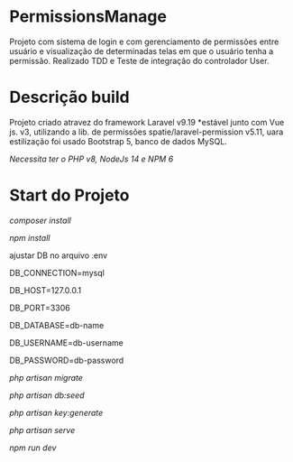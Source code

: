 # PermissionsManage
Projeto com sistema de login e com gerenciamento de permissões entre usuário e visualização de determinadas telas em que o usuário tenha a permissão.
Realizado TDD e Teste de integração do controlador User.

# Descrição build
Projeto criado atravez do framework Laravel v9.19 *estável junto com Vue js. v3,
utilizando a lib. de permissões spatie/laravel-permission v5.11,
uara estilização foi usado Bootstrap 5,
banco de dados MySQL.

*Necessita ter o PHP v8, NodeJs 14 e NPM 6*

# Start do Projeto

*composer install*

*npm install* 

ajustar DB no arquivo .env

DB_CONNECTION=mysql

DB_HOST=127.0.0.1

DB_PORT=3306

DB_DATABASE=db-name

DB_USERNAME=db-username

DB_PASSWORD=db-password


*php artisan migrate*

*php artisan db:seed*

*php artisan key:generate*

*php artisan serve*

*npm run dev*
